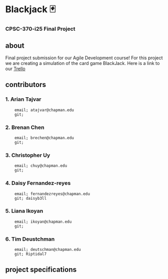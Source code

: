 # Blackjack 🃏
### CPSC-370-i25 Final Project
## about
Final project submission for our Agile Development course! For this project we are creating a simulation of the card game BlackJack. 
Here is a link to our [Trello](https://trello.com/b/0nTN9jL6/agile-final-project)

## contributors 
### 1. Arian Tajvar
        email; atajvar@chapman.edu
        git; 
### 2. Brenan Chen 
        email; brechen@chapman.edu
        git; 
### 3. Christopher Uy
        email; chuy@chapman.edu
        git;
### 4. Daisy Fernandez-reyes
        email; fernandezreyes@chapman.edu
        git; daisyb3ll
### 5. Liana Ikoyan
        email; ikoyan@chapman.edu
        git; 
### 6. Tim Deustchman
        email; deutschman@chapman.edu
        git; Riptidal7 

## project specifications


